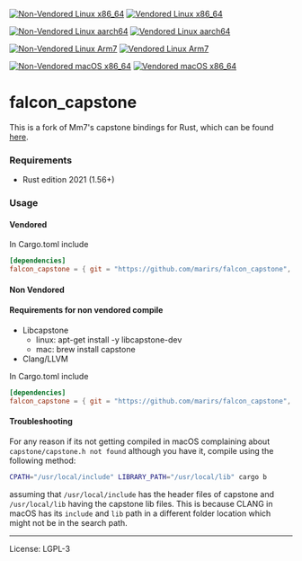 [![Non-Vendored Linux x86_64](https://github.com/marirs/falcon_capstone/actions/workflows/nv-linux-intel.yml/badge.svg)](https://github.com/marirs/falcon_capstone/actions/workflows/nv-linux-intel.yml)
[![Vendored Linux x86_64](https://github.com/marirs/falcon_capstone/actions/workflows/v-linux-intel.yml/badge.svg)](https://github.com/marirs/falcon_capstone/actions/workflows/v-linux-intel.yml)

[![Non-Vendored Linux aarch64](https://github.com/marirs/falcon_capstone/actions/workflows/nv-linux-aarch64.yml/badge.svg?branch=master)](https://github.com/marirs/falcon_capstone/actions/workflows/nv-linux-aarch64.yml)
[![Vendored Linux aarch64](https://github.com/marirs/falcon_capstone/actions/workflows/v-linux-aarch64.yml/badge.svg?branch=master)](https://github.com/marirs/falcon_capstone/actions/workflows/v-linux-aarch64.yml)

[![Non-Vendored Linux Arm7](https://github.com/marirs/falcon_capstone/actions/workflows/nv-linux-arm7.yml/badge.svg?branch=master)](https://github.com/marirs/falcon_capstone/actions/workflows/nv-linux-arm7.yml)
[![Vendored Linux Arm7](https://github.com/marirs/falcon_capstone/actions/workflows/v-linux-arm7.yml/badge.svg?branch=master)](https://github.com/marirs/falcon_capstone/actions/workflows/v-linux-arm7.yml)

[![Non-Vendored macOS x86_64](https://github.com/marirs/falcon_capstone/actions/workflows/nv-macos-intel.yml/badge.svg?branch=master)](https://github.com/marirs/falcon_capstone/actions/workflows/nv-macos-intel.yml)
[![Vendored macOS x86_64](https://github.com/marirs/falcon_capstone/actions/workflows/v-macos-intel.yml/badge.svg?branch=master)](https://github.com/marirs/falcon_capstone/actions/workflows/v-macos-intel.yml)

# falcon_capstone

This is a fork of Mm7's capstone bindings for Rust, which can be found [here](https://github.com/Mm7/capstone-rust/).

### Requirements
- Rust edition 2021 (1.56+)

### Usage
#### Vendored

In Cargo.toml include
```toml
[dependencies]
falcon_capstone = { git = "https://github.com/marirs/falcon_capstone", branch = "master", features = ["vendored"] }
```

#### Non Vendored

#### Requirements for non vendored compile
- Libcapstone
  - linux: apt-get install -y libcapstone-dev
  - mac: brew install capstone
- Clang/LLVM

In Cargo.toml include
```toml
[dependencies]
falcon_capstone = { git = "https://github.com/marirs/falcon_capstone", branch = "master" }
```

#### Troubleshooting
For any reason if its not getting compiled in macOS complaining about `capstone/capstone.h not found` although you have it, compile using the following method:
```bash
CPATH="/usr/local/include" LIBRARY_PATH="/usr/local/lib" cargo b
```
assuming that `/usr/local/include` has the header files of capstone and `/usr/local/lib` having the capstone lib files.
This is because CLANG in macOS has its `include` and `lib` path in a different folder location which might not be in the search path.

---
License: LGPL-3